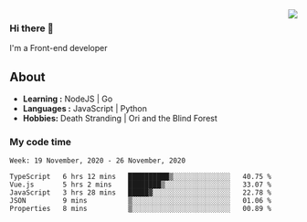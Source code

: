 <img align='right' src="https://github-readme-stats.vercel.app/api?username=strugglebak&show_icons=true">

### Hi there 👋

I'm a Front-end developer

## About

-  **Learning :** NodeJS | Go
-  **Languages :** JavaScript | Python
-  **Hobbies:** Death Stranding | Ori and the Blind Forest

### My code time

<!--START_SECTION:waka-->
```text
Week: 19 November, 2020 - 26 November, 2020

TypeScript   6 hrs 12 mins   ██████████▒░░░░░░░░░░░░░░   40.75 % 
Vue.js       5 hrs 2 mins    ████████▒░░░░░░░░░░░░░░░░   33.07 % 
JavaScript   3 hrs 28 mins   █████▓░░░░░░░░░░░░░░░░░░░   22.78 % 
JSON         9 mins          ▒░░░░░░░░░░░░░░░░░░░░░░░░   01.06 % 
Properties   8 mins          ▒░░░░░░░░░░░░░░░░░░░░░░░░   00.89 % 
```
<!--END_SECTION:waka-->

